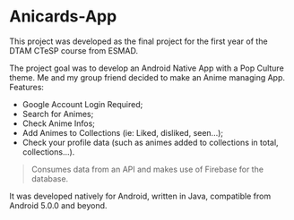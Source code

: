 # Anicards-App
This project was developed as the final project for the first year of the DTAM CTeSP course from ESMAD.  

The project goal was to develop an Android Native App with a Pop Culture theme. Me and my group friend decided to make an Anime managing App.
Features:
- Google Account Login Required;
- Search for Animes;
- Check Anime Infos;
- Add Animes to Collections (ie: Liked, disliked, seen...);
- Check your profile data (such as animes added to collections in total, collections...).
> Consumes data from an API and makes use of Firebase for the database.

It was developed natively for Android, written in Java, compatible from Android 5.0.0 and beyond. 


